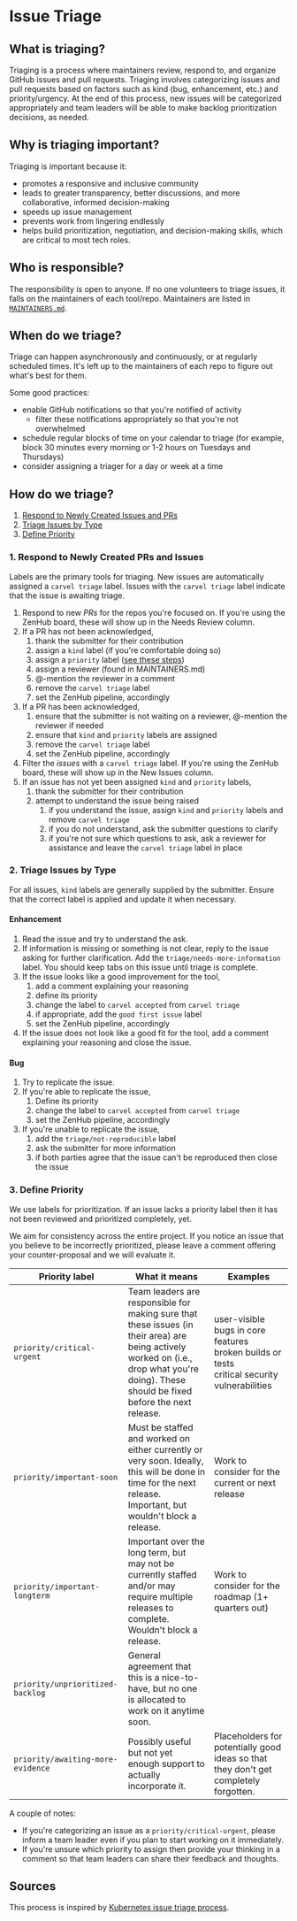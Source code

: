 # Issue Triage

## What is triaging?
Triaging is a process where maintainers review, respond to, and organize GitHub issues and pull requests. Triaging involves categorizing issues and pull requests based on factors such as kind (bug, enhancement, etc.) and priority/urgency. At the end of this process, new issues will be categorized appropriately and team leaders will be able to make backlog prioritization decisions, as needed.

## Why is triaging important?
Triaging is important because it:
- promotes a responsive and inclusive community
- leads to greater transparency, better discussions, and more collaborative, informed decision-making
- speeds up issue management
- prevents work from lingering endlessly
- helps build prioritization, negotiation, and decision-making skills, which are critical to most tech roles.

## Who is responsible?
The responsibility is open to anyone. If no one volunteers to triage issues, it falls on the maintainers of each tool/repo. Maintainers are listed in [`MAINTAINERS.md`](https://github.com/vmware-tanzu/carvel/blob/develop/MAINTAINERS.md).

## When do we triage?
Triage can happen asynchronously and continuously, or at regularly scheduled times. It's left up to the maintainers of each repo to figure out what's best for them.

Some good practices:
- enable GitHub notifications so that you're notified of activity
  - filter these notifications appropriately so that you're not overwhelmed
- schedule regular blocks of time on your calendar to triage (for example, block 30 minutes every morning or 1-2 hours on Tuesdays and Thursdays)
- consider assigning a triager for a day or week at a time

## How do we triage?
1. [Respond to Newly Created Issues and PRs](#1-respond-to-newly-created-prs-and-issues)
2. [Triage Issues by Type](#2-triage-issues-by-type)
3. [Define Priority](#3-define-priority)

### 1. Respond to Newly Created PRs and Issues
Labels are the primary tools for triaging. New issues are automatically assigned a `carvel triage` label. Issues with the `carvel triage` label indicate that the issue is awaiting triage.

1. Respond to new _PRs_ for the repos you're focused on. If you're using the ZenHub board, these will show up in the Needs Review column.
1. If a PR has not been acknowledged,
    1. thank the submitter for their contribution
    1. assign a `kind` label (if you're comfortable doing so)
    1. assign a `priority` label ([see these steps](#3-define-priority))
    1. assign a reviewer (found in MAINTAINERS.md)
    1. @-mention the reviewer in a comment
    1. remove the `carvel triage` label
    1. set the ZenHub pipeline, accordingly
1. If a PR has been acknowledged,
    1. ensure that the submitter is not waiting on a reviewer, @-mention the reviewer if needed
    1. ensure that `kind` and `priority` labels are assigned
    1. remove the `carvel triage` label
    1. set the ZenHub pipeline, accordingly
1. Filter the _issues_ with a `carvel triage` label. If you're using the ZenHub board, these will show up in the New Issues column.
1. If an issue has not yet been assigned `kind` and `priority` labels,
    1. thank the submitter for their contribution
    1. attempt to understand the issue being raised
        1. if you understand the issue, assign `kind` and `priority` labels and remove `carvel triage`
        1. if you do not understand, ask the submitter questions to clarify
        1. if you're not sure which questions to ask, ask a reviewer for assistance and leave the `carvel triage` label in place

### 2. Triage Issues by Type
For all issues, `kind` labels are generally supplied by the submitter. Ensure that the correct label is applied and update it when necessary.

#### Enhancement
1. Read the issue and try to understand the ask.
1. If information is missing or something is not clear, reply to the issue asking for further clarification. Add the `triage/needs-more-information` label. You should keep tabs on this issue until triage is complete.
1. If the issue looks like a good improvement for the tool,
    1. add a comment explaining your reasoning
    1. define its priority
    1. change the label to `carvel accepted` from `carvel triage`
    1. if appropriate, add the `good first issue` label
    1. set the ZenHub pipeline, accordingly
1. If the issue does not look like a good fit for the tool, add a comment explaining your reasoning and close the issue.

#### Bug
1. Try to replicate the issue.
1. If you're able to replicate the issue,
    1. Define its priority
    1. change the label to `carvel accepted` from `carvel triage`
    1. set the ZenHub pipeline, accordingly
1. If you're unable to replicate the issue,
    1. add the `triage/not-reproducible` label
    1. ask the submitter for more information
    1. if both parties agree that the issue can't be reproduced then close the issue

### 3. Define Priority
We use labels for prioritization. If an issue lacks a priority label then it has not been reviewed and prioritized completely, yet.

We aim for consistency across the entire project. If you notice an issue that you believe to be incorrectly prioritized, please leave a comment offering your counter-proposal and we will evaluate it.

| Priority label | What it means | Examples |
|---|---|---|
| `priority/critical-urgent` | Team leaders are responsible for making sure that these issues (in their area) are being actively worked on (i.e., drop what you're doing). These should be fixed before the next release. | user-visible bugs in core features <br> broken builds or tests <br> critical security vulnerabilities |
| `priority/important-soon` | Must be staffed and worked on either currently or very soon. Ideally, this will be done in time for the next release. Important, but wouldn't block a release. | Work to consider for the current or next release  |
| `priority/important-longterm` | Important over the long term, but may not be currently staffed and/or may require multiple releases to complete. Wouldn't block a release. | Work to consider for the roadmap (1+ quarters out) |
| `priority/unprioritized-backlog` | General agreement that this is a nice-to-have, but no one is allocated to work on it anytime soon. |  |
| `priority/awaiting-more-evidence` | Possibly useful but not yet enough support to actually incorporate it. | Placeholders for potentially good ideas so that they don't get completely forgotten. |

A couple of notes:
- If you're categorizing an issue as a `priority/critical-urgent`, please inform a team leader even if you plan to start working on it immediately.
- If you're unsure which priority to assign then provide your thinking in a comment so that team leaders can share their feedback and thoughts.

## Sources
This process is inspired by [Kubernetes issue triage process](https://github.com/kubernetes/community/blob/master/contributors/guide/issue-triage.md#how-to-triage-a-step-by-step-flow).

